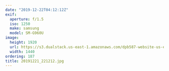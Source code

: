 ```yaml
---
date: "2019-12-22T04:12:12Z"
exif:
  aperture: f/1.5
  iso: 1250
  make: samsung
  model: SM-G960U
image:
  height: 1920
  url: https://s3.dualstack.us-east-1.amazonaws.com/dpb587-website-us-east-1/asset/gallery/2019-south-america/b776b67c-79ff-c1e9-3a17-b27b2880d9fc~1920.jpg
  width: 1440
ordering: 187
title: 20191221_221212.jpg
---
```

